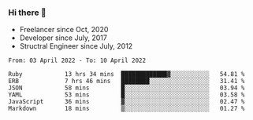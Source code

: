 ### Hi there 👋

- Freelancer since Oct, 2020
- Developer since July, 2017
- Structral Engineer since July, 2012

<!--START_SECTION:waka-->

```text
From: 03 April 2022 - To: 10 April 2022

Ruby            13 hrs 34 mins  █████████████▓░░░░░░░░░░░   54.81 %
ERB             7 hrs 46 mins   ████████░░░░░░░░░░░░░░░░░   31.41 %
JSON            58 mins         █░░░░░░░░░░░░░░░░░░░░░░░░   03.94 %
YAML            53 mins         █░░░░░░░░░░░░░░░░░░░░░░░░   03.58 %
JavaScript      36 mins         ▓░░░░░░░░░░░░░░░░░░░░░░░░   02.47 %
Markdown        18 mins         ▒░░░░░░░░░░░░░░░░░░░░░░░░   01.27 %
```

<!--END_SECTION:waka-->
